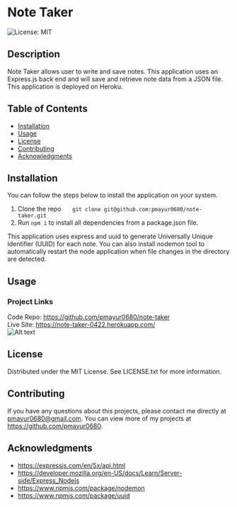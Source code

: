 # Note Taker
![License: MIT](https://img.shields.io/badge/License-MIT-yellow.svg)
## Description
Note Taker allows user to write and save notes. This application uses an Express.js back end and will save and retrieve note data from a JSON file. This application is deployed on Heroku.
## Table of Contents
  - [Installation](#installation)
  - [Usage](#usage)
  - [License](#license)  
  - [Contributing](#contributing)
  - [Acknowledgments](#acknowledgments) 
## Installation
You can follow the steps below to install the application on your system.

1. Clone the repo
`    git clone git@github.com:pmayur0680/note-taker.git
`    
2. Run `npm i` to install all dependencies from a package.json file.

This application uses express and uuid to generate Universally Unique Identifier (UUID) for each note.  You can also install nodemon tool to automatically restart the node application when file changes in the directory are detected.
## Usage
### Project Links
Code Repo: https://github.com/pmayur0680/note-taker<br>
Live Site: https://note-taker-0422.herokuapp.com/<br>
![Alt text](https://user-images.githubusercontent.com/101486770/165773232-f4c2b694-44f7-442c-a91a-ef009200f5a0.gif?raw=true "Note Taker")
## License
Distributed under the MIT License. See LICENSE.txt for more information.
## Contributing
If you have any questions about this projects, please contact me directly at pmayur0680@gmail.com. You can view more of my projects at https://github.com/pmayur0680.
## Acknowledgments
- https://expressjs.com/en/5x/api.html
- https://developer.mozilla.org/en-US/docs/Learn/Server-side/Express_Nodejs
- https://www.npmjs.com/package/nodemon
- https://www.npmjs.com/package/uuid